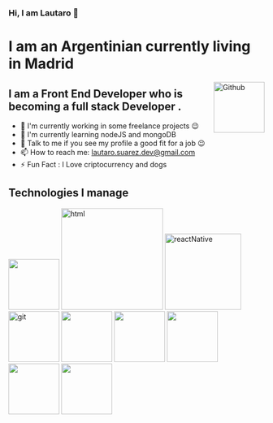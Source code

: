 ### Hi, I am Lautaro 👋
# I am an Argentinian currently living in Madrid

  <img align="right" alt="Github" width="100px" src="https://github.githubassets.com/images/modules/logos_page/Octocat.png" />
<h2>I am a Front End Developer who is becoming a full stack Developer .</h2>

 - 🔭 I'm currently working in some freelance projects :wink:
 - 🌱  I'm currently learning nodeJS and mongoDB
 - 💬 Talk to me if you see my profile a good fit for a job :wink:
 - 📫 How to reach me: lautaro.suarez.dev@gmail.com
 - ⚡  Fun Fact : I Love criptocurrency  and dogs 

## Technologies I manage

<p align="left">
<img src="https://pbs.twimg.com/profile_images/446356636710363136/OYIaJ1KK.png" width="100px"/>
  
<img src="https://geoinnova.org/blog-territorio/wp-content/uploads/2020/11/logos.png" alt="html" width="200px"/>
  
 <img src="https://s3-eu-west-1.amazonaws.com/xavitristancho/react-native.png" alt="reactNative" width="150px"/> 
  <img src="https://jartigag.xyz/assets/images/posts/git.png" alt="git" width="100px"/>
  <img src="https://upload.wikimedia.org/wikipedia/commons/thumb/c/cf/Angular_full_color_logo.svg/1200px-Angular_full_color_logo.svg.png" width="100px"/>
  <img src="https://cdn.freelogovectors.net/wp-content/uploads/2016/12/ubuntu_logo.png" width="100px"/>
  <img src="https://firebase.google.com/downloads/brand-guidelines/PNG/logo-vertical.png" width="100px"/>
  <img src="https://upload.wikimedia.org/wikipedia/commons/thumb/b/b2/Bootstrap_logo.svg/1200px-Bootstrap_logo.svg.png" width="100px"/>
  <img src="https://miro.medium.com/max/712/0*QXkyD4rFK7ivYf9-.png" width="100px"/>
</p>


<!--
**lausuarez02/lausuarez02** is a ✨ _special_ ✨ repository because its `README.md` (this file) appears on your GitHub profile.

Here are some ideas to get you started:

- 🔭 I’m currently working on ...
- 🌱 I’m currently learning ...
- 👯 I’m looking to collaborate on ...
- 🤔 I’m looking for help with ...
- 💬 Ask me about ...
- 📫 How to reach me: ...
- 😄 Pronouns: ...
- ⚡ Fun fact: ...
-->

